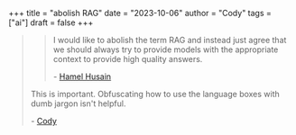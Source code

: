 +++
title = "abolish RAG"
date = "2023-10-06"
author = "Cody"
tags = ["ai"]
draft = false
+++

> > I would like to abolish the term RAG and instead just agree that we should always try to provide models with the appropriate context to provide high quality answers.
> > 
> > \- [Hamel Husain](https://twitter.com/HamelHusain/status/1709740984643596768)
> 
> This is important. Obfuscating how to use the language boxes with dumb jargon isn't helpful.
> 
> \- [Cody](/about)

